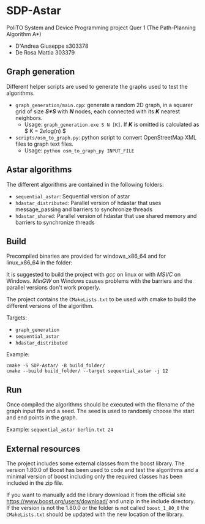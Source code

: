 # SDP-Astar
PoliTO System and Device Programming project Quer 1 (The Path-Planning Algorithm A*)

- D'Andrea Giuseppe s303378
- De Rosa Mattia 303379

## Graph generation
Different helper scripts are used to generate the graphs used to test the algorithms.
- `graph_generation/main.cpp`: generate a random 2D graph, in a squarer grid of size ___S*S___ with __*N*__ nodes, each connected with its __*K*__ nearest neighbors.
  - Usage: `graph_generation.exe S N [K]`. If __*K*__ is omitted is calculated as $ K = 2*e*log(n) $
- `scripts/osm_to_graph.py`: python script to convert OpenStreetMap XML files to graph text files.
  - Usage: `python osm_to_graph_py INPUT_FILE`

## Astar algorithms
The different algorithms are contained in the following folders:
- `sequential_astar`: Sequential version of astar
- `hdastar_distributed`: Parallel version of hdastar that uses message_passing and barriers to synchronize threads 
- `hdastar_shared`: Parallel version of hdastar that use shared memory and barriers to synchronize threads

[//]: # (- TODO refactor names of algorithms)

## Build
Precompiled binaries are provided for windows_x86_64 and for linux_x86_64 in the folder:

[//]: # (TODO: generate precompiled binaries and update folder)

It is suggested to build the project with _gcc_ on linux or with _MSVC_ on Windows. _MinGW_ on Windows causes problems with the barriers and the parallel versions don't work properly.

The project contains the `CMakeLists.txt` to be used with cmake to build the different versions of the algorithm.

Targets:
- `graph_generation`
- `sequential_astar`
- `hdastar_distributed`

Example:
```
cmake -S SDP-Astar/ -B build_folder/
cmake --build build_folder/ --target sequential_astar -j 12
```

[//]: # (TODO Check if there are differences in the CMakeLists for windows or linux)

## Run
Once compiled the algorithms should be executed with the filename of the graph input file and a seed. The seed is used to randomly choose the start and end points in the graph.

Example: `sequential_astar berlin.txt 24`

[//]: # (TODO add something on the expected output)

## External resources
The project includes some external classes from the boost library. The version 1.80.0 of Boost has been used to code and test the algorithms and a minimal version of boost including only the required classes has been included in the zip file.

If you want to manually add the library download it from the official site https://www.boost.org/users/download/ and unzip in the include directory. If the version is not the 1.80.0 or the folder is not called `boost_1_80_0` the `CMakeLists.txt` should be updated with the new location of the library.
